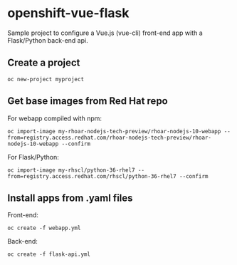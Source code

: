# openshift-vue-flask

Sample project to configure a Vue.js (vue-cli) front-end app with a Flask/Python back-end api.

## Create a project

```
oc new-project myproject
```

## Get base images from Red Hat repo

For webapp compiled with npm:

```
oc import-image my-rhoar-nodejs-tech-preview/rhoar-nodejs-10-webapp --from=registry.access.redhat.com/rhoar-nodejs-tech-preview/rhoar-nodejs-10-webapp --confirm
```

For Flask/Python:

```
oc import-image my-rhscl/python-36-rhel7 --from=registry.access.redhat.com/rhscl/python-36-rhel7 --confirm
```

## Install apps from .yaml files

Front-end: 

```
oc create -f webapp.yml
```

Back-end:

```
oc create -f flask-api.yml
```
